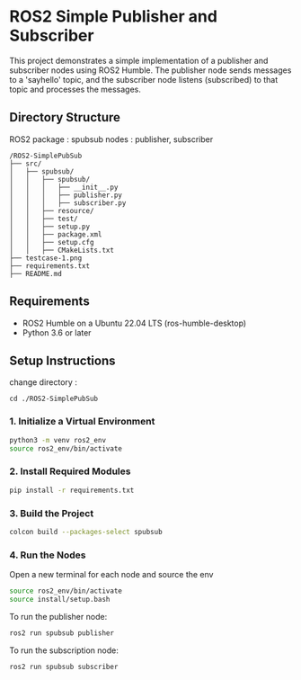# ROS2 Simple Publisher and Subscriber

This project demonstrates a simple implementation of a publisher and subscriber nodes using ROS2 Humble. The publisher node sends messages to a 'sayhello' topic, and the subscriber node listens (subscribed) to that topic and processes the messages.

## Directory Structure 

ROS2 package : spubsub
nodes : publisher, subscriber

```
/ROS2-SimplePubSub 
├── src/                       
│   ├── spubsub/             
│   │   ├── spubsub/        
│   │   │   ├── __init__.py   
│   │   │   ├── publisher.py   
│   │   │   ├── subscriber.py  
│   │   ├── resource/ 
│   │   ├── test/          
│   │   ├── setup.py           
│   │   ├── package.xml        
│   │   ├── setup.cfg          
│   │   ├── CMakeLists.txt     
├── testcase-1.png   
├── requirements.txt                 
├── README.md                              
```

## Requirements

- ROS2 Humble on a Ubuntu 22.04 LTS (ros-humble-desktop)
- Python 3.6 or later
 
## Setup Instructions

change directory :

```
cd ./ROS2-SimplePubSub
```

### 1. Initialize a Virtual Environment

```bash
python3 -m venv ros2_env
source ros2_env/bin/activate
```

### 2. Install Required Modules

```bash
pip install -r requirements.txt
```

### 3. Build the Project

```bash
colcon build --packages-select spubsub
```

### 4. Run the Nodes

Open a new terminal for each node and source the env

```bash
source ros2_env/bin/activate
source install/setup.bash
```

To run the publisher node:

```bash
ros2 run spubsub publisher
```

To run the subscription node:

```bash
ros2 run spubsub subscriber
```